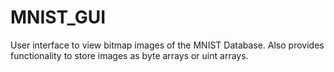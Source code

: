 # MNIST_GUI
User interface to view bitmap images of the MNIST Database. Also provides functionality to store images as byte arrays or uint arrays. 
